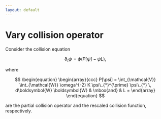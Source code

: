 ```yaml
---
layout: default
---
```


# Vary collision operator

Consider the collision equation

$$
\begin{equation}
  \partial_t \psi = \phi (P[\psi] - \psi L),
\end{equation}
$$

where

$$
\begin{equation}
  \begin{array}{ccc}
  P[\psi] = \int_{\mathcal{V}} \int_{\mathcal{W}} \omega^{-2} K \psi\_{*}^{\prime} \psi\_{*} \, d\boldsymbol{W} \boldsymbol{W} & \mbox{and} & L =
  \end{array}
\end{equation}
$$

are the partial collision operator and the rescaled collision function, respectively.
